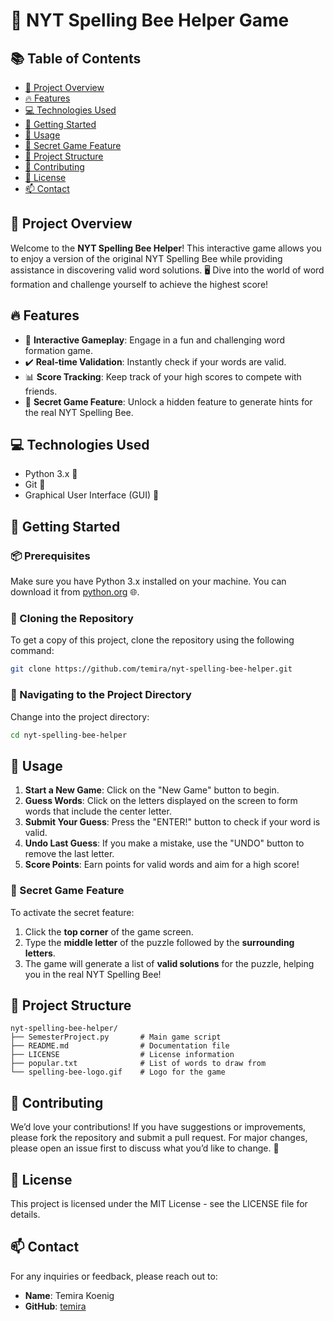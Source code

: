 # 🐝 NYT Spelling Bee Helper Game

## 📚 Table of Contents
- [🌟 Project Overview](#-project-overview)
- [🔥 Features](#-features)
- [💻 Technologies Used](#-technologies-used)
- [🚀 Getting Started](#-getting-started)
- [🎉 Usage](#-usage)
- [🎉 Secret Game Feature](#-secret-game-feature)
- [📁 Project Structure](#-project-structure)
- [🤝 Contributing](#-contributing)
- [📝 License](#-license)
- [📫 Contact](#-contact)

## 🌟 Project Overview
Welcome to the **NYT Spelling Bee Helper**! This interactive game allows you to enjoy a version of the original NYT Spelling Bee while providing assistance in discovering valid word solutions. 🖥️ Dive into the world of word formation and challenge yourself to achieve the highest score!

## 🔥 Features
- 🐝 **Interactive Gameplay**: Engage in a fun and challenging word formation game.
- ✔️ **Real-time Validation**: Instantly check if your words are valid.
- 📊 **Score Tracking**: Keep track of your high scores to compete with friends.
- 🎉 **Secret Game Feature**: Unlock a hidden feature to generate hints for the real NYT Spelling Bee.

## 💻 Technologies Used
- Python 3.x 🐍
- Git 🌳
- Graphical User Interface (GUI) 🎨

## 🚀 Getting Started

### 📦 Prerequisites
Make sure you have Python 3.x installed on your machine. You can download it from [python.org](https://www.python.org) 🌐.

### 🔄 Cloning the Repository
To get a copy of this project, clone the repository using the following command:

```bash
git clone https://github.com/temira/nyt-spelling-bee-helper.git
```

### 📂 Navigating to the Project Directory
Change into the project directory:

```bash
cd nyt-spelling-bee-helper
```

## 🎉 Usage
1. **Start a New Game**: Click on the "New Game" button to begin.
2. **Guess Words**: Click on the letters displayed on the screen to form words that include the center letter.
3. **Submit Your Guess**: Press the "ENTER!" button to check if your word is valid.
4. **Undo Last Guess**: If you make a mistake, use the "UNDO" button to remove the last letter.
5. **Score Points**: Earn points for valid words and aim for a high score!

### 🎉 Secret Game Feature
To activate the secret feature:
1. Click the **top corner** of the game screen.
2. Type the **middle letter** of the puzzle followed by the **surrounding letters**.
3. The game will generate a list of **valid solutions** for the puzzle, helping you in the real NYT Spelling Bee!

## 📁 Project Structure
```plaintext
nyt-spelling-bee-helper/
├── SemesterProject.py       # Main game script
├── README.md                # Documentation file
├── LICENSE                  # License information
├── popular.txt              # List of words to draw from
└── spelling-bee-logo.gif    # Logo for the game
```

## 🤝 Contributing
We’d love your contributions! If you have suggestions or improvements, please fork the repository and submit a pull request. For major changes, please open an issue first to discuss what you’d like to change. 🚀

## 📝 License
This project is licensed under the MIT License - see the LICENSE file for details.

## 📫 Contact
For any inquiries or feedback, please reach out to:

- **Name**: Temira Koenig
- **GitHub**: [temira](https://github.com/temira)

